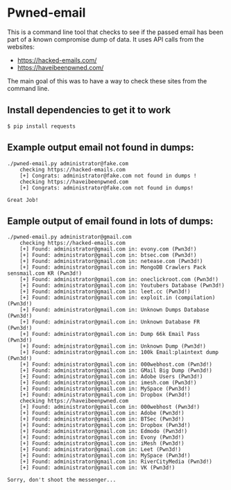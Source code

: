 # Pwned-email

This is a command line tool that checks to see if the passed email has been part of a known compromise dump of data. It uses API calls from the websites:
- https://hacked-emails.com/
- https://haveibeenpwned.com/

The main goal of this was to have a way to check these sites from the command line.

## Install dependencies to get it to work
```
$ pip install requests
```

## Example output email not found in dumps:

```
./pwned-email.py administrator@fake.com
    checking https://hacked-emails.com
	[+] Congrats: administrator@fake.com not found in dumps !
    checking https://haveibeenpwned.com
	[+] Congrats: administrator@fake.com not found in dumps!

Great Job!

```

## Eample output of email found in lots of dumps:
```
./pwned-email.py administrator@gmail.com
    checking https://hacked-emails.com
	[+] Found: administrator@gmail.com in: evony.com (Pwn3d!)
	[+] Found: administrator@gmail.com in: btsec.com (Pwn3d!)
	[+] Found: administrator@gmail.com in: netease.com (Pwn3d!)
	[+] Found: administrator@gmail.com in: MongoDB Crawlers Pack sensmail.com KR (Pwn3d!)
	[+] Found: administrator@gmail.com in: oneclickroot.com (Pwn3d!)
	[+] Found: administrator@gmail.com in: Youtubers Database (Pwn3d!)
	[+] Found: administrator@gmail.com in: leet.cc (Pwn3d!)
	[+] Found: administrator@gmail.com in: exploit.in (compilation) (Pwn3d!)
	[+] Found: administrator@gmail.com in: Unknown Dumps Database (Pwn3d!)
	[+] Found: administrator@gmail.com in: Unknown Database FR (Pwn3d!)
	[+] Found: administrator@gmail.com in: Dump 66k Email Pass (Pwn3d!)
	[+] Found: administrator@gmail.com in: Unknown Dump (Pwn3d!)
	[+] Found: administrator@gmail.com in: 100k Email:plaintext dump (Pwn3d!)
	[+] Found: administrator@gmail.com in: 000webhost.com (Pwn3d!)
	[+] Found: administrator@gmail.com in: GMail Big Dump (Pwn3d!)
	[+] Found: administrator@gmail.com in: Adobe Users (Pwn3d!)
	[+] Found: administrator@gmail.com in: imesh.com (Pwn3d!)
	[+] Found: administrator@gmail.com in: MySpace (Pwn3d!)
	[+] Found: administrator@gmail.com in: Dropbox (Pwn3d!)
    checking https://haveibeenpwned.com
	[+] Found: administrator@gmail.com in: 000webhost (Pwn3d!)
	[+] Found: administrator@gmail.com in: Adobe (Pwn3d!)
	[+] Found: administrator@gmail.com in: BTSec (Pwn3d!)
	[+] Found: administrator@gmail.com in: Dropbox (Pwn3d!)
	[+] Found: administrator@gmail.com in: Edmodo (Pwn3d!)
	[+] Found: administrator@gmail.com in: Evony (Pwn3d!)
	[+] Found: administrator@gmail.com in: iMesh (Pwn3d!)
	[+] Found: administrator@gmail.com in: Leet (Pwn3d!)
	[+] Found: administrator@gmail.com in: MySpace (Pwn3d!)
	[+] Found: administrator@gmail.com in: RiverCityMedia (Pwn3d!)
	[+] Found: administrator@gmail.com in: VK (Pwn3d!)

Sorry, don't shoot the messenger...
```
